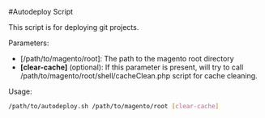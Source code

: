 #Autodeploy Script

This script is for deploying git projects.

Parameters:
* [/path/to/magento/root]: The path to the magento root directory
* **[clear-cache]** (optional): If this parameter is present, will try to call /path/to/magento/root/shell/cacheClean.php script for cache cleaning.

Usage:
```bash
/path/to/autodeploy.sh /path/to/magento/root [clear-cache]
```